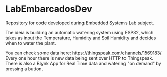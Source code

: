 # LabEmbarcadosDev
Repository for code developed during Embedded Systems Lab subject.

The ideia is building an automatic watering system using ESP32, which takes as input the Temperature, Humidity and Soil Humidity and decides when to water the plant.

You can check some data here: https://thingspeak.com/channels/1569183/ 
Every one hour there is new data being sent over HTTP to Thingspeak.
There is also a Blynk App for Real Time data and watering "on demand" by pressing a button. 
